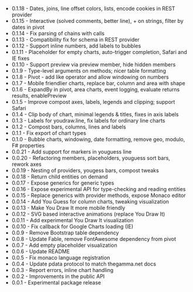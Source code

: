  * 0.1.18 - Dates, joins, line offset colors, lists, encode cookies in REST provider
 * 0.1.15 - Interactive (solved comments, better line), + on strings, filter by dates in pivot
 * 0.1.14 - Fix parsing of chains with calls
 * 0.1.13 - Compatibility fix for schema in REST provider
 * 0.1.12 - Support inline numbers, add labels to bubbles
 * 0.1.11 - Placeholder for empty charts, auto-trigger completion, Safari and IE fixes
 * 0.1.10 - Support preview via preview member, hide hidden members
 * 0.1.9 - Type-level arguments on methods; nicer table formatting
 * 0.1.8 - Pivot - add like operator and allow windowing on numbers
 * 0.1.7 - Mobile friendlier charts, replace bar, column and area with shape
 * 0.1.6 - ExpandBy in pivot, area charts, event logging, evaluate returns results, enablePreview
 * 0.1.5 - Improve compost axes, labels, legends and clipping; support Safari 
 * 0.1.4 - Clip body of chart, minimal legends & titles, fixes in axis labels
 * 0.1.3 - Labels for youdraw.line, fix labels for ordinary line charts
 * 0.1.2 - Compost bars, columns, lines and labels
 * 0.1.1 - Fix export of chart types
 * 0.1.0 - Bubble charts, windowing, date formatting, remove geo, modulo, F# properties
 * 0.0.21 - Add support for markers in youguess line
 * 0.0.20 - Refactoring members, placeholders, youguess sort bars, rework axes
 * 0.0.19 - Nesting of providers, yougess bars, compost tweaks
 * 0.0.18 - Return child entities on demand
 * 0.0.17 - Expose generics for generic types
 * 0.0.16 - Expose experimental API for type-checking and reading entities
 * 0.0.15 - Replace generics with provider methods, expose Monaco editor
 * 0.0.14 - Add You Guess for column charts, tweaking visualization
 * 0.0.13 - Make You Draw It more mobile friendly
 * 0.0.12 - SVG based interactive animations (replace You Draw It)
 * 0.0.11 - Add experimental You Draw It visualization 
 * 0.0.10 - Fix callback for Google Charts loading (IE)
 * 0.0.9 - Remove Bootstrap table dependency
 * 0.0.8 - Update Fable, remove FontAwesome dependency from pivot
 * 0.0.7 - Add empty placeholder visualization
 * 0.0.6 - Update README
 * 0.0.5 - Fix monaco language registration
 * 0.0.4 - Update pdata protocol to match thegamma.net docs
 * 0.0.3 - Report errors, inline chart handling
 * 0.0.2 - Improvements in the public API
 * 0.0.1 - Experimental package release